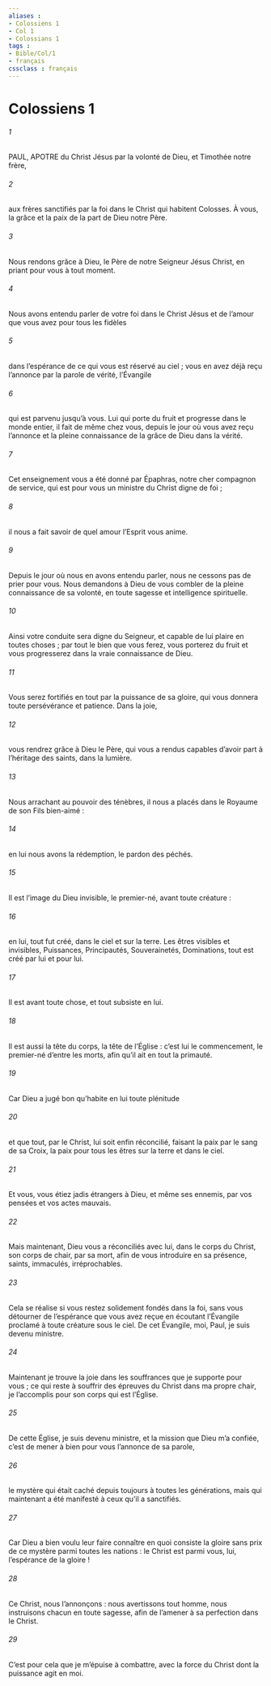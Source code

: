 ```yaml
---
aliases : 
- Colossiens 1
- Col 1
- Colossians 1
tags : 
- Bible/Col/1
- français
cssclass : français
---
```


# Colossiens 1

###### 1
PAUL, APOTRE du Christ Jésus
par la volonté de Dieu,
et Timothée notre frère,
###### 2
aux frères sanctifiés par la foi dans le Christ
qui habitent Colosses.
À vous, la grâce et la paix
de la part de Dieu notre Père.
###### 3
Nous rendons grâce à Dieu, le Père de notre Seigneur Jésus Christ, en priant pour vous à tout moment.
###### 4
Nous avons entendu parler de votre foi dans le Christ Jésus et de l’amour que vous avez pour tous les fidèles
###### 5
dans l’espérance de ce qui vous est réservé au ciel ; vous en avez déjà reçu l’annonce par la parole de vérité, l’Évangile
###### 6
qui est parvenu jusqu’à vous. Lui qui porte du fruit et progresse dans le monde entier, il fait de même chez vous, depuis le jour où vous avez reçu l’annonce et la pleine connaissance de la grâce de Dieu dans la vérité.
###### 7
Cet enseignement vous a été donné par Épaphras, notre cher compagnon de service, qui est pour vous un ministre du Christ digne de foi ;
###### 8
il nous a fait savoir de quel amour l’Esprit vous anime.
###### 9
Depuis le jour où nous en avons entendu parler, nous ne cessons pas de prier pour vous. Nous demandons à Dieu de vous combler de la pleine connaissance de sa volonté, en toute sagesse et intelligence spirituelle.
###### 10
Ainsi votre conduite sera digne du Seigneur, et capable de lui plaire en toutes choses ; par tout le bien que vous ferez, vous porterez du fruit et vous progresserez dans la vraie connaissance de Dieu.
###### 11
Vous serez fortifiés en tout par la puissance de sa gloire, qui vous donnera toute persévérance et patience.
Dans la joie,
###### 12
vous rendrez grâce à Dieu le Père, qui vous a rendus capables d’avoir part à l’héritage des saints, dans la lumière.
###### 13
Nous arrachant au pouvoir des ténèbres,
il nous a placés dans le Royaume de son Fils bien-aimé :
###### 14
en lui nous avons la rédemption,
le pardon des péchés.
###### 15
Il est l’image du Dieu invisible,
le premier-né, avant toute créature :
###### 16
en lui, tout fut créé,
dans le ciel et sur la terre.
Les êtres visibles et invisibles,
Puissances, Principautés,
Souverainetés, Dominations,
tout est créé par lui et pour lui.
###### 17
Il est avant toute chose,
et tout subsiste en lui.
###### 18
Il est aussi la tête du corps, la tête de l’Église :
c’est lui le commencement,
le premier-né d’entre les morts,
afin qu’il ait en tout la primauté.
###### 19
Car Dieu a jugé bon
qu’habite en lui toute plénitude
###### 20
et que tout, par le Christ,
lui soit enfin réconcilié,
faisant la paix par le sang de sa Croix,
la paix pour tous les êtres
sur la terre et dans le ciel.
###### 21
Et vous, vous étiez jadis étrangers à Dieu, et même ses ennemis, par vos pensées et vos actes mauvais.
###### 22
Mais maintenant, Dieu vous a réconciliés avec lui, dans le corps du Christ, son corps de chair, par sa mort, afin de vous introduire en sa présence, saints, immaculés, irréprochables.
###### 23
Cela se réalise si vous restez solidement fondés dans la foi, sans vous détourner de l’espérance que vous avez reçue en écoutant l’Évangile proclamé à toute créature sous le ciel. De cet Évangile, moi, Paul, je suis devenu ministre.
###### 24
Maintenant je trouve la joie dans les souffrances que je supporte pour vous ; ce qui reste à souffrir des épreuves du Christ dans ma propre chair, je l’accomplis pour son corps qui est l’Église.
###### 25
De cette Église, je suis devenu ministre, et la mission que Dieu m’a confiée, c’est de mener à bien pour vous l’annonce de sa parole,
###### 26
le mystère qui était caché depuis toujours à toutes les générations, mais qui maintenant a été manifesté à ceux qu’il a sanctifiés.
###### 27
Car Dieu a bien voulu leur faire connaître en quoi consiste la gloire sans prix de ce mystère parmi toutes les nations : le Christ est parmi vous, lui, l’espérance de la gloire !
###### 28
Ce Christ, nous l’annonçons : nous avertissons tout homme, nous instruisons chacun en toute sagesse, afin de l’amener à sa perfection dans le Christ.
###### 29
C’est pour cela que je m’épuise à combattre, avec la force du Christ dont la puissance agit en moi.
